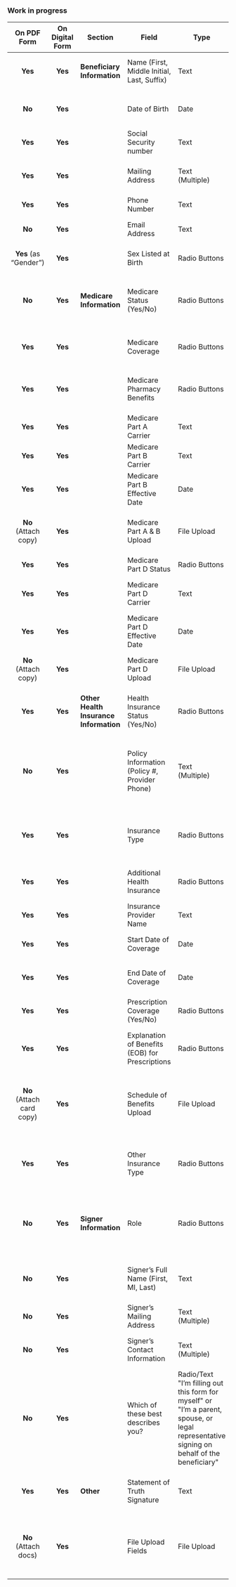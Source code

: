 ### Work in progress

| **On PDF Form** | **On Digital Form** | **Section**                           | **Field**                                            | **Type**         | **Description**                                                                                                                         |
|:--------------:|:--------------------:|---------------------------------------|------------------------------------------------------|------------------|-----------------------------------------------------------------------------------------------------------------------------------------|
| **Yes**        | **Yes**             | **Beneficiary Information** | Name (First, Middle Initial, Last, Suffix)                  | Text            | The PDF has separate boxes for Last Name, First Name, MI.                                                                               |
| **No**         | **Yes**             |                                       | Date of Birth                                        | Date            | The screenshot shows no dedicated Date of Birth field on the PDF.                                                                       |
| **Yes**         | **Yes**             |                                       | Social Security number                                | Text            | The PDF shows “Social Security Number”                                        |
| **Yes**        | **Yes**             |                                       | Mailing Address                                      | Text (Multiple) | The PDF includes fields for Street Address, City, State, Zip.                                                                           |
| **Yes**        | **Yes**             |                                       | Phone Number                                         | Text            | The PDF has a single phone number field.                                                                                                |
| **No**         | **Yes**             |                                       | Email Address                                        | Text            | No dedicated email field appears on the PDF.                                                                                            |
| **Yes** (as “Gender”) | **Yes**       |                                       | Sex Listed at Birth                                  | Radio Buttons   | The PDF labels it as “Gender (Male/Female).”                                                                                            |
| **No**         | **Yes**             | **Medicare Information**              | Medicare Status (Yes/No)                            | Radio Buttons   | The PDF does not have a single “Medicare status” question; it breaks out Part A, B, D individually.                                     |
| **Yes**        | **Yes**             |                                       | Medicare Coverage                                    | Radio Buttons   | The PDF includes “Part A: Yes/No,” “Part B: Yes/No,” “Part D: Yes/No,” etc.                                                             |
| **Yes**        | **Yes**             |                                       | Medicare Pharmacy Benefits                           | Radio Buttons   | The PDF asks “Does your Medicare coverage provide pharmacy benefits? Yes/No.”                                                           |
| **Yes**        | **Yes**             |                                       | Medicare Part A Carrier                              | Text            | “Part A Carrier Name” is present on the PDF.                                                                                            |
| **Yes**        | **Yes**             |                                       | Medicare Part B Carrier                              | Text            | “Part B Carrier Name” is present on the PDF.                                                                                            |
| **Yes**        | **Yes**             |                                       | Medicare Part B Effective Date                       | Date            | The PDF has an “Effective Date (mm-dd-yyyy)” for Part B.                                                                                |
| **No** (Attach copy) | **Yes**       |                                       | Medicare Part A & B Upload                           | File Upload     | The PDF requests attaching a hard copy of the Medicare card; there is no “upload” option.                                               |
| **Yes**        | **Yes**             |                                       | Medicare Part D Status                               | Radio Buttons   | “Part D: Yes/No” is on the PDF.                                                                                                         |
| **Yes**         | **Yes**             |                                       | Medicare Part D Carrier                              | Text            | The PDF screenshot does not show a field for “Part D Carrier Name.”                                                                     |
| **Yes**         | **Yes**             |                                       | Medicare Part D Effective Date                       | Date            | The PDF screenshot does not include a separate effective date field for Part D.                                                         |
| **No** (Attach copy) | **Yes**       |                                       | Medicare Part D Upload                               | File Upload     | Again, the PDF only says to attach a copy if available—no upload option.                                                                |
| **Yes**        | **Yes**             | **Other Health Insurance Information**| Health Insurance Status (Yes/No)                     | Radio Buttons   | “Do you have health insurance other than Medicare? Yes/No” is present on the PDF.                                                       |
| **No**         | **Yes**             |                                       | Policy Information (Policy #, Provider Phone)        | Text (Multiple) | The PDF does not request a policy number or provider phone; it only requests Name of Insurance, Effective/Termination Dates, etc.        |
| **Yes**        | **Yes**             |                                       | Insurance Type                                       | Radio Buttons   | The PDF offers HMO, PPO, Medicaid/State Assistance, Medigap, Prescription Discount, or Other.                                           |
| **Yes**        | **Yes**             |                                       | Additional Health Insurance                           | Radio Buttons   | The PDF includes space for multiple insurance entries (#1, #2).                                                                         |
| **Yes**        | **Yes**             |                                       | Insurance Provider Name                              | Text            | Labeled “Name of insurance #1/#2” on the PDF.                                                                                           |
| **Yes**        | **Yes**             |                                       | Start Date of Coverage                               | Date            | Labeled “Effective Date (mm-dd-yyyy).”                                                                                                  |
| **Yes**        | **Yes**             |                                       | End Date of Coverage                                 | Date            | Labeled “Termination Date (mm-dd-yyyy)” for inactive policies.                                                                          |
| **Yes**        | **Yes**             |                                       | Prescription Coverage (Yes/No)                       | Radio Buttons   | The PDF asks “Does the insurance cover prescriptions?”                                                                                 |
| **Yes**        | **Yes**             |                                       | Explanation of Benefits (EOB) for Prescriptions      | Radio Buttons   | “Does the insurance provide an explanation of benefits for prescriptions?”                                                              |
| **No** (Attach card copy) | **Yes**  |                                       | Schedule of Benefits Upload                          | File Upload     | The PDF instructs users to attach copies of insurance cards (front/back); no “schedule of benefits” upload field.                       |
| **Yes**        | **Yes**             |                                       | Other Insurance Type                                 | Radio Buttons   | “Other (specialty, limited coverage, or exclusively CHAMPVA supplemental)” is included.                                                 |
| **No**         | **Yes**             | **Signer Information**                | Role                                                | Radio Buttons   | The PDF simply shows a signature line for “Beneficiary, Sponsor or Legal Guardian”; no separate radio buttons for role.                |
| **No**         | **Yes**             |                                       | Signer’s Full Name (First, MI, Last)                | Text            | The PDF only provides a single signature line, not separate name fields.                                                               |
| **No**         | **Yes**             |                                       | Signer’s Mailing Address                            | Text (Multiple) | No dedicated signer address section appears on the PDF.                                                                                |
| **No**         | **Yes**             |                                       | Signer’s Contact Information                        | Text (Multiple) | No dedicated phone/email fields for the signer appear on the PDF.                                                                      |
| **No**         | **Yes**             |                                       | Which of these best describes you?                         | Radio/Text "I’m filling out this form for myself" or "I’m a parent, spouse, or legal representative signing on behalf of the beneficiary"     | The PDF does not ask the signer to specify relationship other than “Beneficiary, Sponsor or Legal Guardian.”                            |
| **Yes**        | **Yes**             | **Other**                             | Statement of Truth Signature                         | Text            | The PDF includes a certification statement with a single signature line and date.                                                      |
| **No** (Attach docs) | **Yes**       |                                       | File Upload Fields                                   | File Upload     | The PDF directs attaching physical copies of insurance cards or Medicare card; no “upload” functionality is on the form itself.        |
